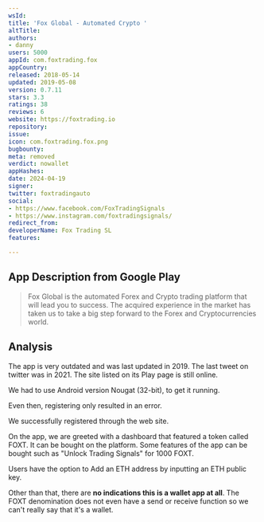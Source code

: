 ```yaml
---
wsId: 
title: 'Fox Global - Automated Crypto '
altTitle: 
authors:
- danny
users: 5000
appId: com.foxtrading.fox
appCountry: 
released: 2018-05-14
updated: 2019-05-08
version: 0.7.11
stars: 3.3
ratings: 38
reviews: 6
website: https://foxtrading.io
repository: 
issue: 
icon: com.foxtrading.fox.png
bugbounty: 
meta: removed
verdict: nowallet
appHashes: 
date: 2024-04-19
signer: 
twitter: foxtradingauto
social:
- https://www.facebook.com/FoxTradingSignals
- https://www.instagram.com/foxtradingsignals/
redirect_from: 
developerName: Fox Trading SL
features: 

---
```


## App Description from Google Play 

> Fox Global is the automated Forex and Crypto trading platform that will lead you to success. The acquired experience in the market has taken us to take a big step forward to the Forex and Cryptocurrencies world.

## Analysis 

The app is very outdated and was last updated in 2019. The last tweet on twitter was in 2021. The site listed on its Play page is still online. 

We had to use Android version Nougat (32-bit), to get it running. 

Even then, registering only resulted in an error. 

We successfully registered through the web site. 

On the app, we are greeted with a dashboard that featured a token called FOXT. It can be bought on the platform. Some features of the app can be bought such as "Unlock Trading Signals" for 1000 FOXT. 

Users have the option to Add an ETH address by inputting an ETH public key. 

Other than that, there are **no indications this is a wallet app at all**. The FOXT denomination does not even have a send or receive function so we can't really say that it's a wallet. 



